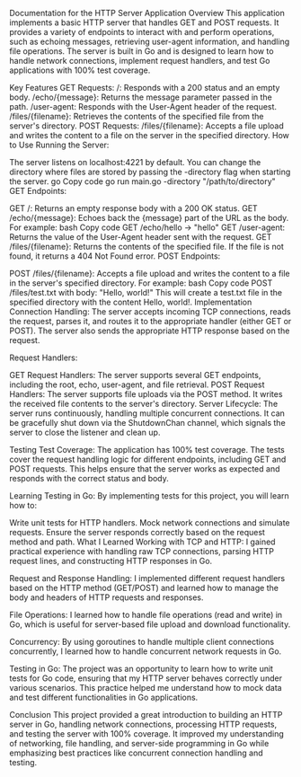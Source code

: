 Documentation for the HTTP Server Application
Overview
This application implements a basic HTTP server that handles GET and POST requests. It provides a variety of endpoints to interact with and perform operations, such as echoing messages, retrieving user-agent information, and handling file operations. The server is built in Go and is designed to learn how to handle network connections, implement request handlers, and test Go applications with 100% test coverage.

Key Features
GET Requests:
/: Responds with a 200 status and an empty body.
/echo/{message}: Returns the message parameter passed in the path.
/user-agent: Responds with the User-Agent header of the request.
/files/{filename}: Retrieves the contents of the specified file from the server's directory.
POST Requests:
/files/{filename}: Accepts a file upload and writes the content to a file on the server in the specified directory.
How to Use
Running the Server:

The server listens on localhost:4221 by default. You can change the directory where files are stored by passing the -directory flag when starting the server.
go
Copy code
go run main.go -directory "/path/to/directory"
GET Endpoints:

GET /: Returns an empty response body with a 200 OK status.
GET /echo/{message}: Echoes back the {message} part of the URL as the body. For example:
bash
Copy code
GET /echo/hello -> "hello"
GET /user-agent: Returns the value of the User-Agent header sent with the request.
GET /files/{filename}: Returns the contents of the specified file. If the file is not found, it returns a 404 Not Found error.
POST Endpoints:

POST /files/{filename}: Accepts a file upload and writes the content to a file in the server's specified directory. For example:
bash
Copy code
POST /files/test.txt with body: "Hello, world!"
This will create a test.txt file in the specified directory with the content Hello, world!.
Implementation
Connection Handling:
The server accepts incoming TCP connections, reads the request, parses it, and routes it to the appropriate handler (either GET or POST). The server also sends the appropriate HTTP response based on the request.

Request Handlers:

GET Request Handlers: The server supports several GET endpoints, including the root, echo, user-agent, and file retrieval.
POST Request Handlers: The server supports file uploads via the POST method. It writes the received file contents to the server's directory.
Server Lifecycle:
The server runs continuously, handling multiple concurrent connections. It can be gracefully shut down via the ShutdownChan channel, which signals the server to close the listener and clean up.

Testing
Test Coverage:
The application has 100% test coverage. The tests cover the request handling logic for different endpoints, including GET and POST requests. This helps ensure that the server works as expected and responds with the correct status and body.

Learning Testing in Go:
By implementing tests for this project, you will learn how to:

Write unit tests for HTTP handlers.
Mock network connections and simulate requests.
Ensure the server responds correctly based on the request method and path.
What I Learned
Working with TCP and HTTP:
I gained practical experience with handling raw TCP connections, parsing HTTP request lines, and constructing HTTP responses in Go.

Request and Response Handling:
I implemented different request handlers based on the HTTP method (GET/POST) and learned how to manage the body and headers of HTTP requests and responses.

File Operations:
I learned how to handle file operations (read and write) in Go, which is useful for server-based file upload and download functionality.

Concurrency:
By using goroutines to handle multiple client connections concurrently, I learned how to handle concurrent network requests in Go.

Testing in Go:
The project was an opportunity to learn how to write unit tests for Go code, ensuring that my HTTP server behaves correctly under various scenarios. This practice helped me understand how to mock data and test different functionalities in Go applications.

Conclusion
This project provided a great introduction to building an HTTP server in Go, handling network connections, processing HTTP requests, and testing the server with 100% coverage. It improved my understanding of networking, file handling, and server-side programming in Go while emphasizing best practices like concurrent connection handling and testing.

